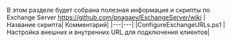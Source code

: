 В этом разделе будет собрана полезная информация и скрипты по Exchange Server https://github.com/pnagaev/ExchangeServer/wiki
|Название скрипта| Комментарий|
|---|---|
|ConfigureExchangeURLs.ps1 | Настройка внешних и внутренних URL для подключения клиентов|

